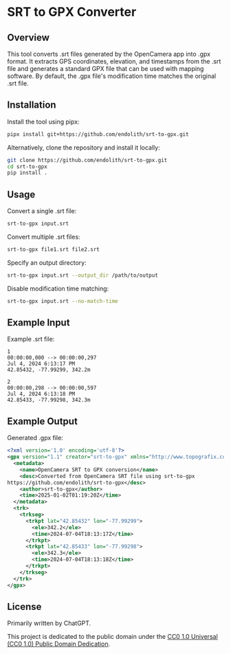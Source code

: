 # SRT to GPX Converter

## Overview

This tool converts .srt files generated by the OpenCamera app into .gpx format. It extracts GPS coordinates, elevation, and timestamps from the .srt file and generates a standard GPX file that can be used with mapping software. By default, the .gpx file's modification time matches the original .srt file.

## Installation

Install the tool using pipx:

```bash
pipx install git+https://github.com/endolith/srt-to-gpx.git
```

Alternatively, clone the repository and install it locally:

```bash
git clone https://github.com/endolith/srt-to-gpx.git
cd srt-to-gpx
pip install .
```

## Usage

Convert a single .srt file:

```bash
srt-to-gpx input.srt
```

Convert multiple .srt files:

```bash
srt-to-gpx file1.srt file2.srt
```

Specify an output directory:

```bash
srt-to-gpx input.srt --output_dir /path/to/output
```

Disable modification time matching:

```bash
srt-to-gpx input.srt --no-match-time
```

## Example Input

Example .srt file:

```plaintext
1
00:00:00,000 --> 00:00:00,297
Jul 4, 2024 6:13:17 PM
42.85432, -77.99299, 342.2m

2
00:00:00,298 --> 00:00:00,597
Jul 4, 2024 6:13:18 PM
42.85433, -77.99298, 342.3m
```

## Example Output

Generated .gpx file:

```xml
<?xml version='1.0' encoding='utf-8'?>
<gpx version="1.1" creator="srt-to-gpx" xmlns="http://www.topografix.com/GPX/1/1">
  <metadata>
    <name>OpenCamera SRT to GPX conversion</name>
    <desc>Converted from OpenCamera SRT file using srt-to-gpx
https://github.com/endolith/srt-to-gpx</desc>
    <author>srt-to-gpx</author>
    <time>2025-01-02T01:19:20Z</time>
  </metadata>
  <trk>
    <trkseg>
      <trkpt lat="42.85432" lon="-77.99299">
        <ele>342.2</ele>
        <time>2024-07-04T18:13:17Z</time>
      </trkpt>
      <trkpt lat="42.85433" lon="-77.99298">
        <ele>342.3</ele>
        <time>2024-07-04T18:13:18Z</time>
      </trkpt>
    </trkseg>
  </trk>
</gpx>
```

## License

Primarily written by ChatGPT.

This project is dedicated to the public domain under the [CC0 1.0 Universal (CC0 1.0) Public Domain Dedication](https://creativecommons.org/publicdomain/zero/1.0/).
